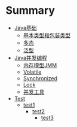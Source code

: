# Summary

* [Java基础]()
  * [基本类型和包装类型](content/JavaBasic/基本类型和包装类型.md)
  * [多态](content/JavaBasic/多态.md)
  * [泛型](content/JavaBasic/泛型.md)
* [Java并发编程]()
  * [内存模型JMM](content/JavaConcurrency/JMM.md)
  * [Volatile](content/JavaConcurrency/volatile.md)
  * [Synchronized](content/JavaConcurrency/synchronized.md)
  * [Lock](content/JavaConcurrency/ReentrantLock.md)
  * [并发工具](content/JavaConcurrency/Condition.md)
* [Test]()
  * [test1]()
    * [test2]()
      * [test3](content/MiddleWare/redis.md)
   
  
  
  
  








